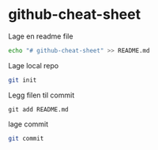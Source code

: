 # github-cheat-sheet
Lage en readme file
```sh
echo "# github-cheat-sheet" >> README.md
```

Lage local repo
```sh
git init
```
Legg filen til commit
```
git add README.md
```
lage commit
```sh
git commit
```
